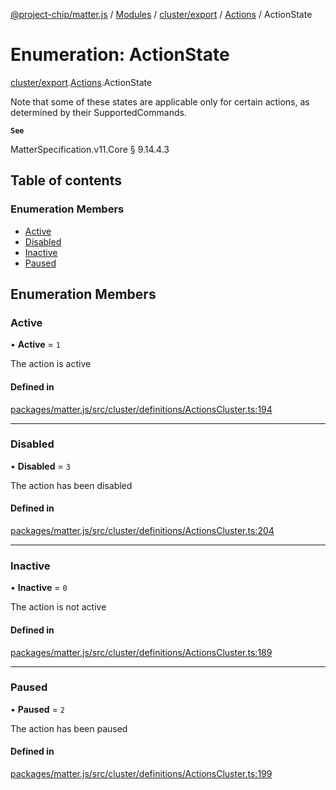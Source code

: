 [@project-chip/matter.js](../README.md) / [Modules](../modules.md) / [cluster/export](../modules/cluster_export.md) / [Actions](../modules/cluster_export.Actions.md) / ActionState

# Enumeration: ActionState

[cluster/export](../modules/cluster_export.md).[Actions](../modules/cluster_export.Actions.md).ActionState

Note that some of these states are applicable only for certain actions, as determined by their SupportedCommands.

**`See`**

MatterSpecification.v11.Core § 9.14.4.3

## Table of contents

### Enumeration Members

- [Active](cluster_export.Actions.ActionState.md#active)
- [Disabled](cluster_export.Actions.ActionState.md#disabled)
- [Inactive](cluster_export.Actions.ActionState.md#inactive)
- [Paused](cluster_export.Actions.ActionState.md#paused)

## Enumeration Members

### Active

• **Active** = ``1``

The action is active

#### Defined in

[packages/matter.js/src/cluster/definitions/ActionsCluster.ts:194](https://github.com/project-chip/matter.js/blob/558e12c94a201592c28c7bc0743705360b3e5ca6/packages/matter.js/src/cluster/definitions/ActionsCluster.ts#L194)

___

### Disabled

• **Disabled** = ``3``

The action has been disabled

#### Defined in

[packages/matter.js/src/cluster/definitions/ActionsCluster.ts:204](https://github.com/project-chip/matter.js/blob/558e12c94a201592c28c7bc0743705360b3e5ca6/packages/matter.js/src/cluster/definitions/ActionsCluster.ts#L204)

___

### Inactive

• **Inactive** = ``0``

The action is not active

#### Defined in

[packages/matter.js/src/cluster/definitions/ActionsCluster.ts:189](https://github.com/project-chip/matter.js/blob/558e12c94a201592c28c7bc0743705360b3e5ca6/packages/matter.js/src/cluster/definitions/ActionsCluster.ts#L189)

___

### Paused

• **Paused** = ``2``

The action has been paused

#### Defined in

[packages/matter.js/src/cluster/definitions/ActionsCluster.ts:199](https://github.com/project-chip/matter.js/blob/558e12c94a201592c28c7bc0743705360b3e5ca6/packages/matter.js/src/cluster/definitions/ActionsCluster.ts#L199)
